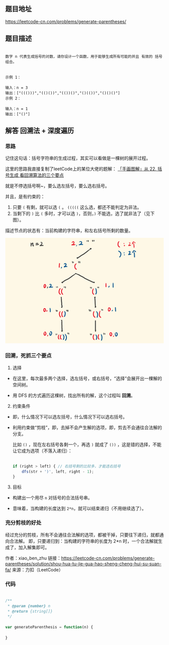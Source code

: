 
## 题目地址

https://leetcode-cn.com/problems/generate-parentheses/

## 题目描述

```

数字 n 代表生成括号的对数，请你设计一个函数，用于能够生成所有可能的并且 有效的 括号组合。
 

示例 1：

输入：n = 3
输出：["((()))","(()())","(())()","()(())","()()()"]
示例 2：

输入：n = 1
输出：["()"]

```

## 解答 回溯法 + 深度遍历

### 思路

记住这句话：括号字符串的生成过程，其实可以看做是一棵树的展开过程。

这里的思路我直接复制了leetCode上的某位大佬的题解：
[「手画图解」从 22. 括号生成 看回溯算法的三个要点 ](https://leetcode-cn.com/problems/generate-parentheses/solution/shou-hua-tu-jie-gua-hao-sheng-cheng-hui-su-suan-fa/)

就是不停选括号啊~，要么选左括号，要么选右括号。

并且，是有约束的：

1. 只要 `(` 有剩，就可以选 `(` 。 `(((((` 这么选，都还不能判定为非法。
2. 当剩下的 `)` 比 `(` 多时，才可以选 `)`，否则，`)` 不能选，选了就非法了（见下图）。

描述节点的状态有：当前构建的字符串，和左右括号所剩的数量。

![generateParenthesis](../image/generateParenthesis.jpg)

### 回溯，死抓三个要点

1. 选择

- 在这里，每次最多两个选择，选左括号，或右括号，“选择”会展开出一棵解的空间树。

- 用 DFS 的方式遍历这棵树，找出所有的解，这个过程叫 __回溯__。

2. 约束条件

- 即，什么情况下可以选左括号，什么情况下可以选右括号。

- 利用约束做“剪枝”，即，去掉不会产生解的选项，即，剪去不会通往合法解的分支。

    比如 `()` ，现在左右括号各剩一个，再选 `)` 就成了 `())` ，这是错的选择，不能让它成为选项（不落入递归）：

    ```js

    if (right > left) { // 右括号剩的比较多，才能选右括号
        dfs(str + ')', left, right - 1);
    }

    ```

3. 目标

- 构建出一个用尽 `n` 对括号的合法括号串。

- 意味着，当构建的长度达到 `2*n`，就可以结束递归（不用继续选了）。


### 充分剪枝的好处

经过充分的剪枝，所有不会通往合法解的选项，都被干掉，只要往下递归，就都通向合法解。
即，只要递归到：当构建的字符串的长度为 2*n 时，一个合法解就生成了，加入解集即可。

作者：xiao_ben_zhu
链接：https://leetcode-cn.com/problems/generate-parentheses/solution/shou-hua-tu-jie-gua-hao-sheng-cheng-hui-su-suan-fa/
来源：力扣（LeetCode）

### 代码

```js

/**
 * @param {number} n
 * @return {string[]}
 */

var generateParenthesis = function(n) {

}

```